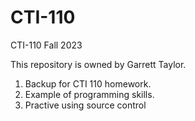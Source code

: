# CTI-110
CTI-110 Fall 2023

This repository is owned by Garrett Taylor.
1. Backup for CTI 110 homework.
2. Example of programming skills.
3. Practive using source control
